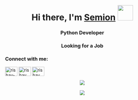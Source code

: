 <!-- <img src="/Users/mac/Downloads/Black Minimal Motivation Quote LinkedIn Banner.PNG" alt="альтернативный текст"> -->
<h1 align="center">Hi there, I'm <a href="https://www.linkedin.com/in/semion-shandruk/" target="_blank">Semion</a> 
<img src="https://github.com/blackcater/blackcater/raw/main/images/Hi.gif" width="50"/></h1>

<h3 align="center">Python Developer</h3>
<h3 align="center">Looking for a Job</h3>

<h3 align="left">Connect with me:</h3>
<p align="left">

<a href="https://www.linkedin.com/in/semion-shandruk/" target="blank"><img align="center" src="https://raw.githubusercontent.com/rahuldkjain/github-profile-readme-generator/master/src/images/icons/Social/linked-in-alt.svg" alt="rishav-chanda-b89a791b3" height="30" width="40" /></a>
<a href="https://instagram.com/semion_sh" target="blank"><img align="center" src="https://raw.githubusercontent.com/rahuldkjain/github-profile-readme-generator/master/src/images/icons/Social/instagram.svg" alt="rishav_chanda" height="30" width="40" /></a>
 <a href="https://t.me/semion_sh" target="blank"><img align="center" src="https://i.pinimg.com/originals/64/3a/39/643a390481e7c9932ffe5d68af89e083.jpg" alt="rishav chanda" height="30" width="40" /></a>
</p>


<div align="center">
<img src="https://komarev.com/ghpvc/?username=Semion-Sh&&style=flat-square" align="center" />
</div>  
  

<br/>  

<div align="center"><img src="https://github-readme-stats.vercel.app/api?username=Semion-Sh&show_icons=true&count_private=true&hide_border=true" align="center" /></div>
<br />
